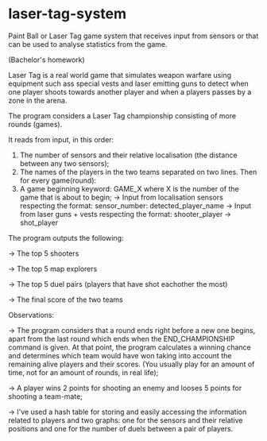 # laser-tag-system
Paint Ball or Laser Tag game system that receives input from sensors or that can be used to analyse statistics from the game.

(Bachelor's homework)

Laser Tag is a real world game that simulates weapon warfare using equipment such ass special vests and laser emitting guns to detect when one player shoots towards another player and when a players passes by a zone in the arena.

The program considers a Laser Tag championship consisting of more rounds (games).

It reads from input, in this order:
1. The number of sensors and their relative localisation (the distance between any two sensors);
2. The names of the players in the two teams separated on two lines.
Then for every game(round):
1. A game beginning keyword: GAME_X where X is the number of the game that is about to begin;
-> Input from localisation sensors respecting the format:
sensor_number: detected_player_name
-> Input from laser guns + vests respecting the format:
shooter_player -> shot_player


The program outputs the following:

-> The top 5 shooters

-> The top 5 map explorers

-> The top 5 duel pairs (players that have shot eachother the most)

-> The final score of the two teams


Observations:

-> The program considers that a round ends right before a new one begins, apart from the last round which ends when the END_CHAMPIONSHIP command is given. At that point, the program calculates a winning chance and determines which team would have won taking into account the remaining alive players and their scores. (You usually play for an amount of time, not for an amount of rounds, in real life);

-> A player wins 2 points for shooting an enemy and looses 5 points for shooting a team-mate;

-> I've used a hash table for storing and easily accessing the information related to players and two graphs: one for the sensors and their relative positions and one for the number of duels between a pair of players.
